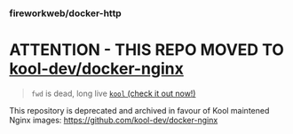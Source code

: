 ### fireworkweb/docker-http

# ATTENTION - THIS REPO MOVED TO [kool-dev/docker-nginx](https://github.com/kool-dev/docker-nginx)

> `fwd` is dead, long live [`kool` (check it out now!)](https://github.com/kool-dev/kool)

This repository is deprecated and archived in favour of Kool maintened Nginx images: https://github.com/kool-dev/docker-nginx
